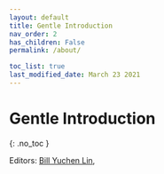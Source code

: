 ```yaml
---
layout: default
title: Gentle Introduction
nav_order: 2
has_children: False
permalink: /about/

toc_list: true
last_modified_date: March 23 2021
---
```

# Gentle Introduction
{: .no_toc }

Editors: [Bill Yuchen Lin](https://yuchenlin.xyz/), 

